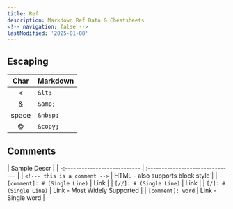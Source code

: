 ```yaml
---
title: Ref
description: Markdown Ref Data & Cheatsheets
<!-- navigation: false --> 
lastModified: '2025-01-08'
---
```


## Escaping

| Char       | Markdown  |
| :--------: | :-------- |
| &lt;       | `&lt;`    |
| &amp;      | `&amp;`   |
| space      | `&nbsp;`  |
| &copy;     | `&copy;`  |

## Comments

| Sample Descr                            |
| -:--------------------------- | :------------------------------- |
| `<!--- this is a comment -->` | HTML - also supports block style |
| `[comment]: # (Single Line)`  | Link                             |
| `[//]: # (Single Line)`       | Link                             |
| `[/]: # (Single Line)`        | Link - Most Widely Supported     |
| `[comment]: word`             | Link - Single word               |
